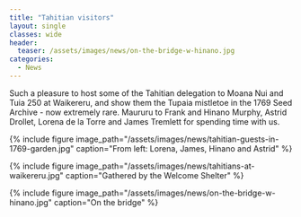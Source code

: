 ```yaml
---
title: "Tahitian visitors"
layout: single
classes: wide
header:
  teaser: /assets/images/news/on-the-bridge-w-hinano.jpg
categories:
  - News
---
```


Such a pleasure to host some of the Tahitian delegation to Moana Nui and Tuia 250 at Waikereru, and show them the Tupaia mistletoe in the 1769 Seed Archive - now extremely rare. Maururu to Frank and Hinano Murphy, Astrid Drollet, ​Lorena de la Torre​ and James Tremlett for spending time with us.

{% include figure image_path="/assets/images/news/tahitian-guests-in-1769-garden.jpg" caption="From left: ​Lorena, James, Hinano and Astrid" %}

{% include figure image_path="/assets/images/news/tahitians-at-waikereru.jpg" caption="Gathered by the Welcome Shelter" %}

{% include figure image_path="/assets/images/news/on-the-bridge-w-hinano.jpg" caption="On the bridge" %}


